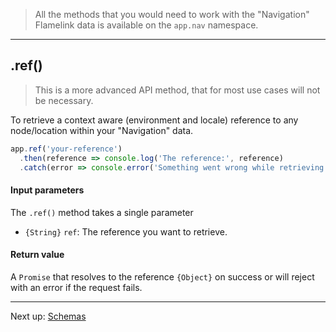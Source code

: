 > All the methods that you would need to work with the "Navigation" Flamelink data is available on the `app.nav` namespace.

---

## .ref()

> This is a more advanced API method, that for most use cases will not be necessary.

To retrieve a context aware (environment and locale) reference to any node/location within your "Navigation" data.


```js
app.ref('your-reference')
  .then(reference => console.log('The reference:', reference)
  .catch(error => console.error('Something went wrong while retrieving the reference. Details:', error);
```

#### Input parameters

The `.ref()` method takes a single parameter

- `{String}` `ref`: The reference you want to retrieve.

#### Return value

A `Promise` that resolves to the reference `{Object}` on success or will reject with an error if the request fails.

---

Next up: [Schemas](/schemas)
